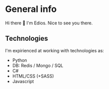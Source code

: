 # General info
Hi there 👋
I'm Edios. Nice to see you there.

## Technologies
I'm expirienced at working with technologies as:
* Python
* DB: Redis / Mongo / SQL
* C#
* HTML/CSS (+SASS)
* Javascript
